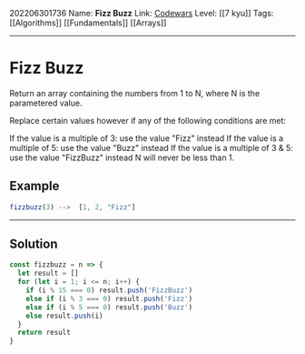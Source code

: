 202206301736
Name: **Fizz Buzz**
Link: [Codewars](https://www.codewars.com/kata/5300901726d12b80e8000498)
Level:  [[7 kyu]]
Tags: [[Algorithms]] [[Fundamentals]] [[Arrays]]

---

# Fizz Buzz


Return an array containing the numbers from 1 to N, where N is the parametered value.

Replace certain values however if any of the following conditions are met:

If the value is a multiple of 3: use the value "Fizz" instead
If the value is a multiple of 5: use the value "Buzz" instead
If the value is a multiple of 3 & 5: use the value "FizzBuzz" instead
N will never be less than 1.

## Example

``` javascript
fizzbuzz(3) -->  [1, 2, "Fizz"]
```


---

## Solution

``` javascript
const fizzbuzz = n => {
  let result = []
  for (let i = 1; i <= n; i++) {
    if (i % 15 === 0) result.push('FizzBuzz')
    else if (i % 3 === 0) result.push('Fizz')
    else if (i % 5 === 0) result.push('Buzz')
    else result.push(i)
  }
  return result
}
```
